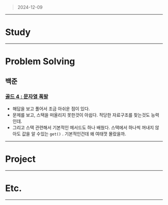> 2024-12-09
> 

---

# Study

---

# Problem Solving

## 백준

### [골드 4 : 문자열 폭발](https://www.acmicpc.net/problem/9935)

- 해답을 보고 풀어서 조금 아쉬운 점이 있다.
- 문제를 보고, 스택을 떠올리지 못한것이 아쉽다. 적당한 자료구조를 찾는것도 능력인데.
- 그리고 스택 관련해서 기본적인 메서드도 하나 배웠다. 스택에서 하나씩 꺼내지 않아도 값을 알 수있는 `get()` . 기본적인건데 왜 여태껏 몰랐을까.

---

# Project

---

# Etc.

---
